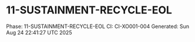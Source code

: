 # 11-SUSTAINMENT-RECYCLE-EOL
Phase: 11-SUSTAINMENT-RECYCLE-EOL
CI: CI-XO001-004
Generated: Sun Aug 24 22:41:27 UTC 2025
